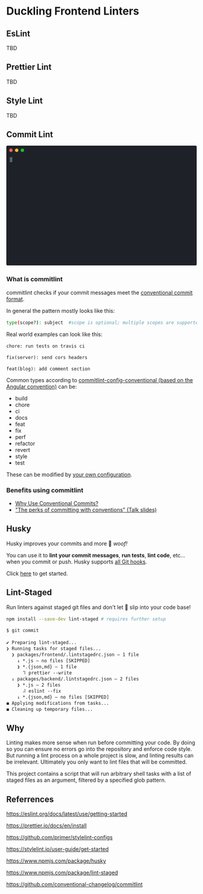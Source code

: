 
# Duckling Frontend Linters

## EsLint

TBD
## Prettier Lint

TBD
## Style Lint

TBD
## Commit Lint

<p align="center">
  <img width="600" src="docs/assets/commitlint.svg">
</p>

### What is commitlint

commitlint checks if your commit messages meet the [conventional commit format](https://conventionalcommits.org).

In general the pattern mostly looks like this:

```sh
type(scope?): subject  #scope is optional; multiple scopes are supported (current delimiter options: "/", "\" and ",")
```

Real world examples can look like this:

```
chore: run tests on travis ci
```

```
fix(server): send cors headers
```

```
feat(blog): add comment section
```

Common types according to [commitlint-config-conventional (based on the Angular convention)](https://github.com/conventional-changelog/commitlint/tree/master/@commitlint/config-conventional#type-enum) can be:

- build
- chore
- ci
- docs
- feat
- fix
- perf
- refactor
- revert
- style
- test

These can be modified by [your own configuration](#config).

### Benefits using commitlint

- [Why Use Conventional Commits?](https://www.conventionalcommits.org/en/v1.0.0-beta.2/#why-use-conventional-commits)
- ["The perks of committing with conventions" (Talk slides)](https://slides.com/marionebl/the-perks-of-committing-with-conventions#/)

## Husky

<p>Husky improves your commits and more 🐶 <em>woof!</em></p>
<p>You can use it to <strong>lint your commit messages</strong>, <strong>run tests</strong>, <strong>lint code</strong>, etc... when you commit or push. Husky supports <a href="https://git-scm.com/docs/githooks" target="_blank" rel="noreferrer">all Git hooks</a>.</p>
<p>Click <a href="/husky/getting-started.html">here</a> to get started.</p>

## Lint-Staged
Run linters against staged git files and don't let :poop: slip into your code base!

```bash
npm install --save-dev lint-staged # requires further setup
```

```
$ git commit

✔ Preparing lint-staged...
❯ Running tasks for staged files...
  ❯ packages/frontend/.lintstagedrc.json — 1 file
    ↓ *.js — no files [SKIPPED]
    ❯ *.{json,md} — 1 file
      ⠹ prettier --write
  ↓ packages/backend/.lintstagedrc.json — 2 files
    ❯ *.js — 2 files
      ⠼ eslint --fix
    ↓ *.{json,md} — no files [SKIPPED]
◼ Applying modifications from tasks...
◼ Cleaning up temporary files...
```

## Why

Linting makes more sense when run before committing your code. By doing so you can ensure no errors go into the repository and enforce code style. But running a lint process on a whole project is slow, and linting results can be irrelevant. Ultimately you only want to lint files that will be committed.

This project contains a script that will run arbitrary shell tasks with a list of staged files as an argument, filtered by a specified glob pattern.


## Referrences

https://eslint.org/docs/latest/use/getting-started

https://prettier.io/docs/en/install

https://github.com/primer/stylelint-configs

https://stylelint.io/user-guide/get-started

https://www.npmjs.com/package/husky

https://www.npmjs.com/package/lint-staged

https://github.com/conventional-changelog/commitlint
